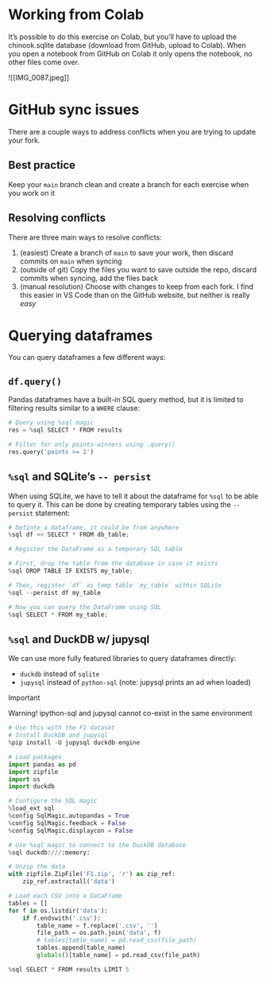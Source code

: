 # Working from Colab

It’s possible to do this exercise on Colab, but you’ll have to upload the chinook.sqlite database (download from GitHub, upload to Colab). When you open a notebook from GitHub on Colab it only opens the notebook, no other files come over.

![[IMG_0087.jpeg]]

# GitHub sync issues

There are a couple ways to address conflicts when you are trying to update your fork.

## Best practice

Keep your `main` branch clean and create a branch for each exercise when you work on it

## Resolving conflicts

There are three main ways to resolve conflicts:

1. (easiest) Create a branch of `main` to save your work, then discard commits on `main` when syncing
2. (outside of git) Copy the files you want to save outside the repo, discard commits when syncing, add the files back
3. (manual resolution) Choose with changes to keep from each fork. I find this easier in VS Code than on the GitHub website, but neither is really _easy_

# Querying dataframes

You can query dataframes a few different ways:

## `df.query()`

Pandas dataframes have a built-in SQL query method, but it is limited to filtering results similar to a `WHERE` clause:

```Python
# Query using %sql magic
res = %sql SELECT * FROM results

# Filter for only points-winners using .query()
res.query('points >= 1')
```

## `%sql` and SQLite’s `-- persist`

When using SQLite, we have to tell it about the dataframe for `%sql` to be able to query it. This can be done by creating temporary tables using the `-- persist` statement:

```Python
# Definte a dataframe, it could be from anywhere
%sql df << SELECT * FROM db_table;

# Register the DataFrame as a temporary SQL table

# First, drop the table from the database in case it exists
%sql DROP TABLE IF EXISTS my_table;

# Then, register `df` as temp table `my_table` within SQLite
%sql --persist df my_table

# Now you can query the DataFrame using SQL
%sql SELECT * FROM my_table;
```

## `%sql` and DuckDB w/ jupysql

We can use more fully featured libraries to query dataframes directly:

- `duckdb` instead of `sqlite`
- `jupysql` instead of `python-sql` (note: jupysql prints an ad when loaded)

> [!important]  
> Warning! ipython-sql and jupysql cannot co-exist in the same environment  

```Python
# Use this with the F1 dataset
# Install DuckDB and jupysql
%pip install -U jupysql duckdb-engine

# Load packages
import pandas as pd
import zipfile
import os
import duckdb

# Configure the SQL magic
%load_ext sql
%config SqlMagic.autopandas = True
%config SqlMagic.feedback = False
%config SqlMagic.displaycon = False

# Use %sql magic to connect to the DuckDB database
%sql duckdb:///:memory:

# Unzip the data
with zipfile.ZipFile('F1.zip', 'r') as zip_ref:
    zip_ref.extractall('data')

# Load each CSV into a DataFrame
tables = []
for f in os.listdir('data'):
    if f.endswith('.csv'):
        table_name = f.replace('.csv', '')
        file_path = os.path.join('data', f)
        # tables[table_name] = pd.read_csv(file_path)
        tables.append(table_name)
        globals()[table_name] = pd.read_csv(file_path)

%sql SELECT * FROM results LIMIT 5
```